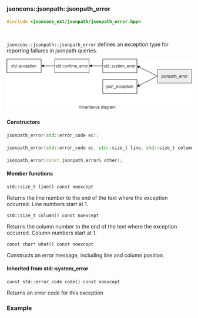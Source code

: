 ### jsoncons::jsonpath::jsonpath_error

```c++
#include <jsoncons_ext/jsonpath/jsonpath_error.hpp>
```

<br>

`jsoncons::jsonpath::jsonpath_error` defines an exception type for reporting failures in jsonpath queries.

![jsonpath_error](diagrams/jsonpath_error.png)

#### Constructors
```c++
jsonpath_error(std::error_code ec);

jsonpath_error(std::error_code ec, std::size_t line, std::size_t column);

jsonpath_error(const jsonpath_error& other);
```
#### Member functions

    std::size_t line() const noexcept
Returns the line number to the end of the text where the exception occurred.
Line numbers start at 1.

    std::size_t column() const noexcept
Returns the column number to the end of the text where the exception occurred.
Column numbers start at 1.

    const char* what() const noexcept
Constructs an error message, including line and column position

#### Inherited from std::system_error

    const std::error_code code() const noexcept
Returns an error code for this exception

### Example


